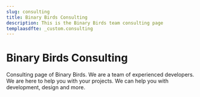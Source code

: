 ```yaml
---
slug: consulting
title: Binary Birds Consulting
description: This is the Binary Birds team consulting page
templaasdfte: _custom.consulting
---
```


# Binary Birds Consulting

Consulting page of Binary Birds. We are a team of experienced developers. We are here to help you with your projects. We can help you with development, design and more.
